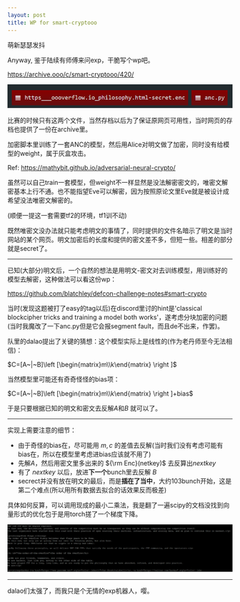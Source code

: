 ```yaml
---
layout: post
title: WP for smart-cryptooo
---
```

萌新瑟瑟发抖

Anyway, 鉴于陆续有师傅来问exp，干脆写个wp吧。

https://archive.ooo/c/smart-cryptooo/420/

![image-20210512011142020](/assets/img/smart-crypto.assets/image-20210512011142020.png)

比赛的时候只有这两个文件，当然存档以后为了保证原网页可用性，当时网页的存档也提供了一份在archive里。

加密脚本里训练了一套ANC的模型，然后用Alice对明文做了加密，同时没有给模型的weight，属于灰盒攻击。

Ref: https://mathybit.github.io/adversarial-neural-crypto/

虽然可以自己train一套模型，但weight不一样显然是没法解密密文的，唯密文解密基本上行不通。也不能指望Eve可以解密，因为按照原论文里Eve就是被设计成希望没法唯密文解密的。

(顺便一提这一套需要tf2的环境，tf1训不动)

既然唯密文没办法就只能考虑明文的事情了，同时提供的文件名暗示了明文是当时网站的某个网页。明文加密后的长度和提供的密文差不多，但短一些。相差的部分就是secret了。

___

已知(大部分)明文后，一个自然的想法是用明文-密文对去训练模型，用训练好的模型去解密，这种做法可以看这份wp：

https://github.com/blatchley/defcon-challenge-notes#smart-crypto

当时(发现这题被打了easy的tag以后)在discord里讨的hint是'classical blockcipher tricks and training a model both works'，遂考虑分块加密的问题(当时我魔改了一下anc.py但是它会报segment fault，而且de不出来，作罢)。

队里的dalao提出了关键的猜想：这个模型实际上是线性的(作为老丹师至今无法相信)：

$C=[A~|~B]\left [\begin{matrix}m\\k\end{matrix} \right ]$

当然模型里可能还有奇奇怪怪的bias项：

$C=[A~|~B]\left [\begin{matrix}m\\k\end{matrix} \right ]+bias$

于是只要根据已知的明文和密文去反解$A$和$B$ 就可以了。

---

实现上需要注意的细节：

- 由于奇怪的bias在，尽可能用 $m,c$ 的差值去反解(当时我们没有考虑可能有bias在，所以在模型里考虑进bias应该就不用了)
- 先解$A$，然后用密文里多出来的 ${\rm Enc}(netkey)$ 去反算出$nextkey$
- 有了 $nextkey$ 以后，放进**下一个**bunch里去反解 $B$
- secrect并没有放在明文的最后，而是**插在了当中**，大约103bunch开始，这是第二个难点(所以用所有数据去拟合的话效果反而极差)

具体如何反算，可以调用现成的最小二乘法，我是翻了一遍scipy的文档没找到向量形式的优化包于是用torch搓了一个梯度下降。

![image-20210512015614543](/assets/img/smart-crypto.assets/image-20210512015614543.png)



---

dalao们太强了，而我只是个无情的exp机器人，嘤。